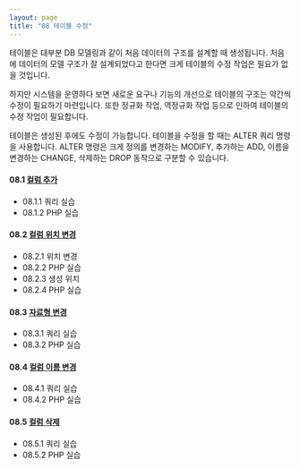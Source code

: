 ```yaml
---
layout: page
title: "08 테이블 수정"
--- 
```

테이블은 대부분 DB 모델링과 같이 처음 데이터의 구조를 설계할 때 생성됩니다. 처음에 데이터의 모델 구조가 잘 설계되었다고 한다면 크게 테이블의 수정 작업은 필요가 없을 것입니다.  

하지만 시스템을 운영하다 보면 새로운 요구나 기능의 개선으로 테이블의 구조는 약간씩 수정이 필요하기 마련입니다. 또한 정규화 작업, 역정규화 작업 등으로 인하여 테이블의 수정 작업이 필요합니다.  

테이블은 생성된 후에도 수정이 가능합니다. 테이블을 수정을 할 때는 ALTER 쿼리 명령 을 사용합니다. ALTER 명령은 크게 정의를 변경하는 MODIFY, 추가하는 ADD, 이름을 변경하는 CHANGE, 삭제하는 DROP 동작으로 구분할 수 있습니다.  

#### 08.1 [컬럼 추가](08.1)
* 08.1.1 쿼리 실습 
* 08.1.2 PHP 실습 

#### 08.2 [컬럼 위치 변경](08.2) 
* 08.2.1 위치 변경 
* 08.2.2 PHP 실습 
* 08.2.3 생성 위치
* 08.2.4 PHP 실습 

#### 08.3 [자료형 변경](08.3)
* 08.3.1 쿼리 실습 
* 08.3.2 PHP 실습

#### 08.4 [컬럼 이름 변경](08.4)
* 08.4.1 쿼리 실습
* 08.4.2 PHP 실습 

#### 08.5 [컬럼 삭제](08.5)
* 08.5.1 쿼리 실습 
* 08.5.2 PHP 실습

